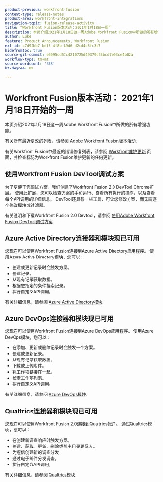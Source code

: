 ```yaml
---
product-previous: workfront-fusion
content-type: release-notes
product-area: workfront-integrations
navigation-topic: fusion-release-activity
title: “Workfront Fusion版本活动：2021年1月18日一周”
description: 本页介绍2021年1月18日这一周Adobe Workfront Fusion中所做的所有增强功能。
author: Luke
feature: Product Announcements, Workfront Fusion
exl-id: c7d92bb7-bdf5-4f8b-89d6-d2cd4c5fc3b7
hidefromtoc: true
source-git-commit: e6995cd57c4210725d49379df5bcd7e93ce4b02a
workflow-type: tm+mt
source-wordcount: '378'
ht-degree: 0%

---
```


# Workfront Fusion版本活动： 2021年1月18日开始的一周

本页介绍2021年1月18日这一周Adobe Workfront Fusion中所做的所有增强功能。

有关所有最近更改的列表，请参阅 [Adobe Workfront Fusion版本活动](../../../product-announcements/product-releases/fusion-release-activity/fusion-release-activity.md).

有关Workfront Fusion中最近的错误修复列表，请参阅 [Workfront维护更新](https://experienceleague.adobe.com/docs/workfront-known-issues/releases/current-updates.html) 页面，并检查标记为Workfront Fusion维护更新的任何更新。

## 使用Workfront Fusion DevTool调试方案

为了更便于您调试方案，我们创建了Workfront Fusion 2.0 DevTool Chrome扩展。 使用此扩展，您可以检查方案的手动运行、查看所有执行的操作，以及查看每个API调用的详细信息。 DevTool还具有一些工具，可让您修改方案，而无需逐个修改模块或过滤器。

有关说明和下载Workfront Fusion 2.0 Devtool，请参阅 [使用Adobe Workfront Fusion DevTool调试方案](../../../workfront-fusion/scenarios/debug-scenarios-with-dev-tool.md).

## Azure Active Directory连接器和模块现已可用

您现在可以使用Workfront Fusion连接到Azure Active Directory应用程序。 使用Azure Active Directory模块，您可以：

* 创建或更新记录时会触发方案。
* 创建记录。
* 从现有记录获取数据。
* 根据您指定的条件搜索记录。
* 执行自定义API调用。

有关详细信息，请参阅 [Azure Active Directory模块](../../../workfront-fusion/apps-and-their-modules/azure-ad-modules.md).

## Azure DevOps连接器和模块现已可用

您现在可以使用Workfront Fusion连接到Azure DevOps应用程序。 使用Azure DevOps模块，您可以：

* 在添加、更新或删除记录时会触发一个方案。
* 创建或更新记录。
* 从现有记录获取数据。
* 下载或上传附件。
* 将工作项链接在一起。
* 检索工作项列表。
* 执行自定义API调用。

有关详细信息，请参阅 [Azure DevOps模块](../../../workfront-fusion/apps-and-their-modules/azure-dev-ops.md).

## Qualtrics连接器和模块现已可用

您现在可以使用Workfront Fusion 2.0连接到Qualtrics帐户。 通过Qualtrics模块，您可以：

* 在创建新调查响应时触发方案。
* 创建、获取、更新、删除或列出目录联系人。
* 为短信创建新的调查分发
* 通过电子邮件分发调查。
* 执行自定义API调用。

有关详细信息，请参阅 [Qualtrics模块](../../../workfront-fusion/apps-and-their-modules/qualtrics-modules.md).
